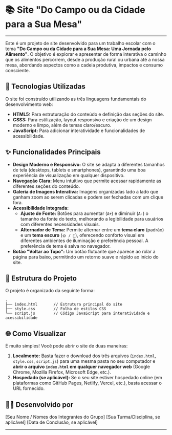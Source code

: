 # 📚 Site "Do Campo ou da Cidade para a Sua Mesa"

-----

Este é um projeto de site desenvolvido para um trabalho escolar com o tema **"Do Campo ou da Cidade para a Sua Mesa: Uma Jornada pelo Alimento"**. O objetivo é explorar e apresentar de forma interativa o caminho que os alimentos percorrem, desde a produção rural ou urbana até a nossa mesa, abordando aspectos como a cadeia produtiva, impactos e consumo consciente.

## 🚀 Tecnologias Utilizadas

O site foi construído utilizando as três linguagens fundamentais do desenvolvimento web:

  * **HTML5:** Para estruturação do conteúdo e definição das seções do site.
  * **CSS3:** Para estilização, layout responsivo e criação de um design moderno e limpo, além de temas claro/escuro.
  * **JavaScript:** Para adicionar interatividade e funcionalidades de acessibilidade.

## ✨ Funcionalidades Principais

  * **Design Moderno e Responsivo:** O site se adapta a diferentes tamanhos de tela (desktops, tablets e smartphones), garantindo uma boa experiência de visualização em qualquer dispositivo.
  * **Navegação Clara:** Menu intuitivo que permite acessar rapidamente as diferentes seções do conteúdo.
  * **Galeria de Imagens Interativa:** Imagens organizadas lado a lado que ganham zoom ao serem clicadas e podem ser fechadas com um clique fora.
  * **Acessibilidade Integrada:**
      * **Ajuste de Fonte:** Botões para aumentar (`A+`) e diminuir (`A-`) o tamanho da fonte do texto, melhorando a legibilidade para usuários com diferentes necessidades visuais.
      * **Alternador de Tema:** Permite alternar entre um **tema claro** (padrão) e um **tema escuro** (`🌞 / 🌙`), oferecendo conforto visual em diferentes ambientes de iluminação e preferência pessoal. A preferência de tema é salva no navegador.
  * **Botão "Voltar ao Topo":** Um botão flutuante que aparece ao rolar a página para baixo, permitindo um retorno suave e rápido ao início do site.

## 📁 Estrutura do Projeto

O projeto é organizado da seguinte forma:

```
.
├── index.html       // Estrutura principal do site
├── style.css        // Folha de estilos CSS
└── script.js        // Código JavaScript para interatividade e acessibilidade
```

## 🌐 Como Visualizar

É muito simples\! Você pode abrir o site de duas maneiras:

1.  **Localmente:** Basta fazer o download dos três arquivos (`index.html`, `style.css`, `script.js`) para uma mesma pasta no seu computador e **abrir o arquivo `index.html` em qualquer navegador web** (Google Chrome, Mozilla Firefox, Microsoft Edge, etc.).
2.  **Hospedado (se aplicável):** Se o seu site estiver hospedado online (em plataformas como GitHub Pages, Netlify, Vercel, etc.), basta acessar o URL fornecido.

## 👨‍💻 Desenvolvido por

[Seu Nome / Nomes dos Integrantes do Grupo]
[Sua Turma/Disciplina, se aplicável]
[Data de Conclusão, se aplicável]

-----
